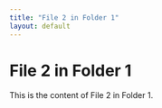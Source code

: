 ```yaml
---
title: "File 2 in Folder 1"
layout: default
---
```


# File 2 in Folder 1

This is the content of File 2 in Folder 1.